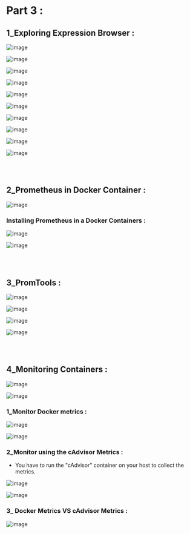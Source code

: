 # Part 3 :

## 1_Exploring Expression Browser :

![image](https://github.com/its-sachink/devops_and_kodekloud_prep/assets/25415707/117c1084-2948-4485-a215-5c9ab254a10a)

![image](https://github.com/its-sachink/devops_and_kodekloud_prep/assets/25415707/8caf60d0-d687-438f-91d0-e1c733f893f9)

![image](https://github.com/its-sachink/devops_and_kodekloud_prep/assets/25415707/60442db5-dfb9-4608-a8eb-0ee87a0f21df)

![image](https://github.com/its-sachink/devops_and_kodekloud_prep/assets/25415707/a8d16b28-c5cf-4a5c-9289-4ea9d4b5177f)

![image](https://github.com/its-sachink/devops_and_kodekloud_prep/assets/25415707/fb52aead-2fb1-4619-9995-bd5e3bfecedf)

![image](https://github.com/its-sachink/devops_and_kodekloud_prep/assets/25415707/1f8b3aba-8aea-40a4-818b-b024144c0df6)

![image](https://github.com/its-sachink/devops_and_kodekloud_prep/assets/25415707/680041b4-8451-4966-a7d6-f2156ab1b72b)

![image](https://github.com/its-sachink/devops_and_kodekloud_prep/assets/25415707/1f3e8d3f-f417-4cf5-9e55-ad9a96ae8366)

![image](https://github.com/its-sachink/devops_and_kodekloud_prep/assets/25415707/2610b930-e4d9-40fe-a073-86a5149a19bd)

![image](https://github.com/its-sachink/devops_and_kodekloud_prep/assets/25415707/2cd9f2b8-2b15-413e-adb7-6d0c56ba5cf6)

</br>
</br>

## 2_Prometheus in Docker Container :

![image](https://github.com/its-sachink/devops_and_kodekloud_prep/assets/25415707/5f23686a-9eae-4975-84fc-8bf3331fdca1)

### Installing Prometheus in a Docker Containers :

![image](https://github.com/its-sachink/devops_and_kodekloud_prep/assets/25415707/08c3fdc2-f252-4d2f-ac6f-5e78ac1f5490)

![image](https://github.com/its-sachink/devops_and_kodekloud_prep/assets/25415707/d2b2292d-29da-40fb-88ef-bb3d22866782)


</br>
</br>

## 3_PromTools :

![image](https://github.com/its-sachink/devops_and_kodekloud_prep/assets/25415707/98ff6d08-948a-46c5-bee5-483a9e506b56)

![image](https://github.com/its-sachink/devops_and_kodekloud_prep/assets/25415707/51a1b43d-8e96-4923-93d6-1c0aa4be784b)

![image](https://github.com/its-sachink/devops_and_kodekloud_prep/assets/25415707/581b1bfa-4566-4b20-8b35-3196eb68902d)

![image](https://github.com/its-sachink/devops_and_kodekloud_prep/assets/25415707/0abe26c7-8fde-4553-bae4-e1a8dbc16620)


</br>
</br>

## 4_Monitoring Containers :

![image](https://github.com/its-sachink/devops_and_kodekloud_prep/assets/25415707/f963c442-bfdc-467a-9cd2-4fc564eef507)

![image](https://github.com/its-sachink/devops_and_kodekloud_prep/assets/25415707/5e7d5e6f-bcc8-4bc6-b79f-272972db2ded)

### 1_Monitor Docker metrics :

![image](https://github.com/its-sachink/devops_and_kodekloud_prep/assets/25415707/8246bfdc-500f-45ac-9dc7-48cea40d584f)

![image](https://github.com/its-sachink/devops_and_kodekloud_prep/assets/25415707/b99778c1-1cad-4881-b184-4d5c321f5660)

### 2_Monitor using the cAdvisor Metrics :

- You have to run the "cAdvisor" container on your host to collect the metrics.

![image](https://github.com/its-sachink/devops_and_kodekloud_prep/assets/25415707/95109531-b325-4c57-84fe-8ca0c8658a8c)

![image](https://github.com/its-sachink/devops_and_kodekloud_prep/assets/25415707/ac3f23c8-db20-49b1-8ec3-252202fb62d1)

### 3_ Docker Metrics VS cAdvisor Metrics :

![image](https://github.com/its-sachink/devops_and_kodekloud_prep/assets/25415707/e4e3a22a-171d-4129-a62f-0dfdb2e6a9b1)























